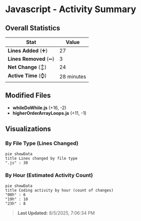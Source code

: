 # Javascript - Activity Summary 

## Overall Statistics

| Stat                   | Value                                                             |
| ---------------------- | ----------------------------------------------------------------- |
| **Lines Added** (➕)   | 27                                          |
| **Lines Removed** (➖) | 3                                        |
| **Net Change** (↕)    | 24                |
| **Active Time** (⌚)   | 28 minutes |


## Modified Files
- **whileDoWhile.js** (+16, -2)
- **higherOrderArrayLoops.js** (+11, -1)

## Visualizations

### By File Type (Lines Changed)

```mermaid
pie showData
title Lines changed by file type
".js" : 30
```

### By Hour (Estimated Activity Count)

```mermaid
pie showData
title Coding activity by hour (count of changes)
"00h" : 6
"19h" : 10
"23h" : 8
```


> **Last Updated:** 8/5/2025, 7:06:34 PM